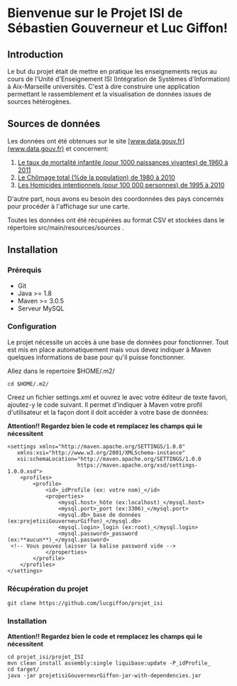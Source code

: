 # Bienvenue sur le Projet ISI de Sébastien Gouverneur et Luc Giffon!

## Introduction

Le but du projet était de mettre en pratique les enseignements reçus au cours de l'Unité d'Enseignement ISI (Intégration de Systèmes d'Information) à Aix-Marseille universités. C'est à dire construire une application permettant le rassemblement et la visualisation de données issues de sources hétérogènes.


## Sources de données

Les données ont été obtenues sur le site [www.data.gouv.fr](www.data.gouv.fr) et concernent:

1. [Le taux de mortalité infantile (pour 1000 naissances vivantes) de 1960 à 2011](https://www.data.gouv.fr/fr/datasets/taux-de-mortalite-infantile-pour-1-000-naissances-vivantes-de-1960-a-2011-dp/)
2. [Le Chômage total (%de la population) de 1980 à 2010](https://www.data.gouv.fr/fr/datasets/chomage-total-de-la-population-de-1980-a-2010-dp/)
3. [Les Homicides intentionnels (pour 100 000 personnes) de 1995 à 2010](https://www.data.gouv.fr/fr/datasets/homicides-intentionnels-pour-100-000-personnes-de-1995-a-2010-dp/)

D'autre part, nous avons eu besoin des coordonnées des pays concernés pour procéder à l'affichage sur une carte.

Toutes les données ont été récupérées au format CSV et stockées dans le répertoire src/main/resources/sources .


## Installation

### Prérequis

* Git
* Java >= 1.8
* Maven >= 3.0.5
* Serveur MySQL


### Configuration

Le projet nécessite un accès à une base de données pour fonctionner. Tout est mis en place automatiquement mais vous devez indiquer à Maven quelques informations de base pour qu'il puisse fonctionner.

Allez dans le repertoire $HOME/.m2/

`cd $HOME/.m2/`

Creez un fichier settings.xml et ouvrez le avec votre éditeur de texte favori, ajoutez-y le code suivant. Il permet d'indiquer à Maven votre profil d'utilisateur et la façon dont il doit accéder à votre base de données:


**Attention!! Regardez bien le code et remplacez les champs qui le nécessitent**


	<settings xmlns="http://maven.apache.org/SETTINGS/1.0.0"
	   xmlns:xsi="http://www.w3.org/2001/XMLSchema-instance"
	   xsi:schemaLocation="http://maven.apache.org/SETTINGS/1.0.0
	 					  https://maven.apache.org/xsd/settings-1.0.0.xsd">
	 	<profiles>
	 		<profile>
	 			<id>_idProfile (ex: votre nom)_</id>
				<properties>
	 				<mysql.host>_hôte (ex:localhost)_</mysql.host>
					<mysql.port>_port (ex:3306)_</mysql.port>
	 				<mysql.db>_base de données (ex:projetisiGouverneurGiffon)_</mysql.db>
	 				<mysql.login>_login (ex:root)_</mysql.login>
	 				<mysql.password>_password (ex:**aucun**)_</mysql.password>
	 <!-- Vous pouvez laisser la balise password vide -->
	 			</properties>
	 		</profile>
		</profiles>
	</settings>

### Récupération du projet 

`git clone https://github.com/lucgiffon/projet_isi`

### Installation

**Attention!! Regardez bien le code et remplacez les champs qui le nécessitent**

    cd projet_isi/projet_ISI
    mvn clean install assembly:single liquibase:update -P_idProfile_
    cd target/
    java -jar projetisiGouverneurGiffon-jar-with-dependencies.jar

